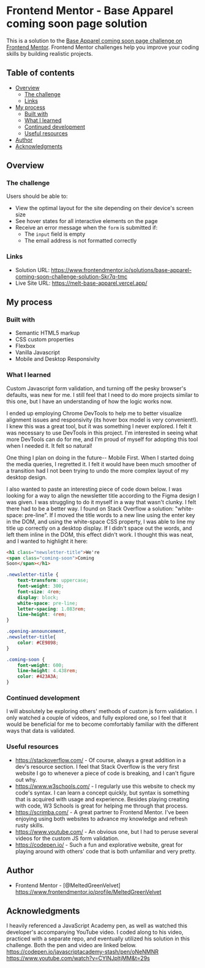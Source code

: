 # Frontend Mentor - Base Apparel coming soon page solution

This is a solution to the [Base Apparel coming soon page challenge on Frontend Mentor](https://www.frontendmentor.io/challenges/base-apparel-coming-soon-page-5d46b47f8db8a7063f9331a0). Frontend Mentor challenges help you improve your coding skills by building realistic projects. 

## Table of contents

- [Overview](#overview)
  - [The challenge](#the-challenge)
  - [Links](#links)
- [My process](#my-process)
  - [Built with](#built-with)
  - [What I learned](#what-i-learned)
  - [Continued development](#continued-development)
  - [Useful resources](#useful-resources)
- [Author](#author)
- [Acknowledgments](#acknowledgments)

## Overview

### The challenge

Users should be able to:

- View the optimal layout for the site depending on their device's screen size
- See hover states for all interactive elements on the page
- Receive an error message when the `form` is submitted if:
  - The `input` field is empty
  - The email address is not formatted correctly

### Links

- Solution URL: https://www.frontendmentor.io/solutions/base-apparel-coming-soon-challenge-solution-Skr7q-tmc
- Live Site URL: https://melt-base-apparel.vercel.app/

## My process

### Built with

- Semantic HTML5 markup
- CSS custom properties
- Flexbox
- Vanilla Javascript
- Mobile and Desktop Responsivity

### What I learned

Custom Javascript form validation, and turning off the pesky browser's defaults, was new for me. I still feel that I need to do more projects similar to this one, but I have an understanding of how the logic works now.

I ended up employing Chrome DevTools to help me to better visualize alignment issues and responsivity (its hover box model is very convenient!). I knew this was a great tool, but it was something I never explored. I felt it was necessary to use DevTools in this project. I'm interested in seeing what more DevTools can do for me, and I'm proud of myself for adopting this tool when I needed it. It felt so natural!

One thing I plan on doing in the future--
Mobile First. When I started doing the media queries, I regretted it. I felt it would have been much smoother of a transition had I not been trying to undo the more complex layout of my desktop design.

I also wanted to paste an interesting piece of code down below. I was looking for a way to align the newsletter title according to the Figma design I was given. I was struggling to do it myself in a way that wasn't clunky. I felt there had to be a better way. I found on Stack Overflow a solution: "white-space: pre-line". If I moved the title words to a new line using the enter key in the DOM, and using the white-space CSS property, I was able to line my title up correctly on a desktop display. If I didn't space out the words, and left them inline in the DOM, this effect didn't work. I thought this was neat, and I wanted to highlight it here:

```html
<h1 class="newsletter-title">We're 
<span class="coming-soon">Coming 
Soon</span></h1>
```
```css
.newsletter-title {
	text-transform: uppercase;
	font-weight: 300;
	font-size: 4rem;
	display: block;
	white-space: pre-line;
	letter-spacing: 1.083rem;
	line-height: 4rem;
}

.opening-announcement,
.newsletter-title{
	color: #CE9898;
}

.coming-soon {
	font-weight: 600;
	line-height: 4.438rem;
	color: #423A3A;
}
```

### Continued development

I will absolutely be exploring others' methods of custom js form validation. I only watched a couple of videos, and fully explored one, so I feel that it would be beneficial for me to become comfortably familiar with the different ways that data is validated.

### Useful resources

- https://stackoverflow.com/ - Of course, always a great addition in a dev's resource section. I feel that Stack Overflow is the very first website I go to whenever a piece of code is breaking, and I can't figure out why.
- https://www.w3schools.com/ - I regularly use this website to check my code's syntax. I can learn a concept quickly, but syntax is something that is acquired with usage and experience. Besides playing creating with code, W3 Schools is great for helping me through that process.
- https://scrimba.com/ - A great partner to Frontend Mentor. I've been enjoying using both websites to advance my knowledge and refresh rusty skills.
- https://www.youtube.com/ - An obvious one, but I had to peruse several videos for the custom JS form validation.
- https://codepen.io/ - Such a fun and explorative website, great for playing around with others' code that is both unfamiliar and very pretty.

## Author

- Frontend Mentor - [@MeltedGreenVelvet] https://www.frontendmentor.io/profile/MeltedGreenVelvet

## Acknowledgments

I heavily referenced a JavaScript Academy pen, as well as watched this developer's accompanying YouTube video. I coded along to his video, practiced with a separate repo, and eventually utilized his solution in this challenge. Both the pen and video are linked below.
https://codepen.io/javascriptacademy-stash/pen/oNeNMNR
https://www.youtube.com/watch?v=CYlNJpltjMM&t=29s
